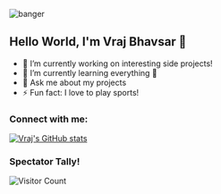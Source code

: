 ![banger](https://user-images.githubusercontent.com/69980892/133012003-4a82a124-7038-4d4f-8dc2-47b54a46f7b7.png)


## Hello World, I'm Vraj Bhavsar 👋

- 🔭 I’m currently working on interesting side projects!
- 🌱 I’m currently learning everything 🤣
- 💬 Ask me about my projects
- ⚡ Fun fact: I love to play sports!

### Connect with me: 

[![Vraj's GitHub stats](https://github-readme-stats.vercel.app/api?username=vraj137)](https://github.com/vraj137)


### Spectator Tally!
![Visitor Count](https://profile-counter.glitch.me/{vraj137}/count.svg)







